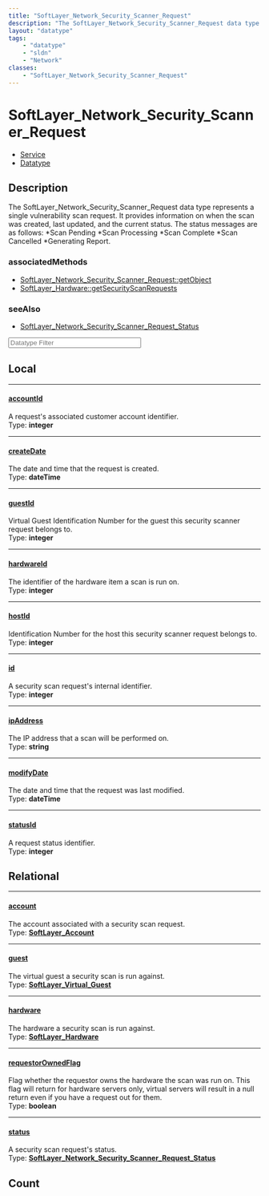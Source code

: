 ```yaml
---
title: "SoftLayer_Network_Security_Scanner_Request"
description: "The SoftLayer_Network_Security_Scanner_Request data type represents a single vulnerability scan request. It provides inf... "
layout: "datatype"
tags:
    - "datatype"
    - "sldn"
    - "Network"
classes:
    - "SoftLayer_Network_Security_Scanner_Request"
---
```


# SoftLayer_Network_Security_Scanner_Request
<div id='service-datatype'>
    <ul id='sldn-reference-tabs'>
    <li id='service'> <a href='/reference/services/SoftLayer_Network_Security_Scanner_Request' >Service</a></li>    <li id='datatype'> <a href='/reference/datatypes/SoftLayer_Network_Security_Scanner_Request' >Datatype</a></li>
    </ul>
</div>

## Description 


The SoftLayer_Network_Security_Scanner_Request data type represents a single vulnerability scan request. It provides information on when the scan was created, last updated, and the current status. The status messages are as follows: 
*Scan Pending
*Scan Processing
*Scan Complete
*Scan Cancelled
*Generating Report.


### associatedMethods

*  [SoftLayer_Network_Security_Scanner_Request::getObject](/reference/services/SoftLayer_Network_Security_Scanner_Request/getObject )
*  [SoftLayer_Hardware::getSecurityScanRequests](/reference/services/SoftLayer_Hardware/getSecurityScanRequests )



### seeAlso

* [SoftLayer_Network_Security_Scanner_Request_Status](/reference/datatypes/SoftLayer_Network_Security_Scanner_Request_Status )




<!-- Filer BEGIN -->
<div class="view-filters">
        <div class="clearfix">
            <div class="search-input-box">
                <input placeholder="Datatype Filter" onkeyup="titleSearch(inputId='prop-input', divId='properties', elementClass='prop-row')" 
                    type="text" id="prop-input" value="" size="30" maxlength="128" class="form-text">
            </div>
        </div>
</div>
<!-- Filer END -->

<div id="properties" class="content">
<div id="localProperties" class="prop-content" >

## Local
<div class="prop-row">

-----
[accountId]: #accountid
#### [accountId]
A request's associated customer account identifier.  
<span class="type-label">Type: </span>**integer**  



</div>
<div class="prop-row">

-----
[createDate]: #createdate
#### [createDate]
The date and time that the request is created.  
<span class="type-label">Type: </span>**dateTime**  



</div>
<div class="prop-row">

-----
[guestId]: #guestid
#### [guestId]
Virtual Guest Identification Number for the guest this security scanner request belongs to.  
<span class="type-label">Type: </span>**integer**  



</div>
<div class="prop-row">

-----
[hardwareId]: #hardwareid
#### [hardwareId]
The identifier of the hardware item a scan is run on.  
<span class="type-label">Type: </span>**integer**  



</div>
<div class="prop-row">

-----
[hostId]: #hostid
#### [hostId]
Identification Number for the host this security scanner request belongs to.  
<span class="type-label">Type: </span>**integer**  



</div>
<div class="prop-row">

-----
[id]: #id
#### [id]
A security scan request's internal identifier.  
<span class="type-label">Type: </span>**integer**  



</div>
<div class="prop-row">

-----
[ipAddress]: #ipaddress
#### [ipAddress]
The IP address that a scan will be performed on.  
<span class="type-label">Type: </span>**string**  



</div>
<div class="prop-row">

-----
[modifyDate]: #modifydate
#### [modifyDate]
The date and time that the request was last modified.  
<span class="type-label">Type: </span>**dateTime**  



</div>
<div class="prop-row">

-----
[statusId]: #statusid
#### [statusId]
A request status identifier.  
<span class="type-label">Type: </span>**integer**  



</div>
</div>
<!-- LOCAL PROPERTY END -->

<div id="relationalProperties"  class="prop-content" >

## Relational
<div class="prop-row">

-----
[account]: #account
#### [account]
The account associated with a security scan request.  
<span class="type-label">Type: </span>**<a href='/reference/datatypes/SoftLayer_Account'>SoftLayer_Account </a>**  



</div>
<div class="prop-row">

-----
[guest]: #guest
#### [guest]
The virtual guest a security scan is run against.  
<span class="type-label">Type: </span>**<a href='/reference/datatypes/SoftLayer_Virtual_Guest'>SoftLayer_Virtual_Guest </a>**  



</div>
<div class="prop-row">

-----
[hardware]: #hardware
#### [hardware]
The hardware a security scan is run against.  
<span class="type-label">Type: </span>**<a href='/reference/datatypes/SoftLayer_Hardware'>SoftLayer_Hardware </a>**  



</div>
<div class="prop-row">

-----
[requestorOwnedFlag]: #requestorownedflag
#### [requestorOwnedFlag]
Flag whether the requestor owns the hardware the scan was run on. This flag will  return for hardware servers only, virtual servers will result in a null return even if you have  a request out for them.  
<span class="type-label">Type: </span>**boolean**  



</div>
<div class="prop-row">

-----
[status]: #status
#### [status]
A security scan request's status.  
<span class="type-label">Type: </span>**<a href='/reference/datatypes/SoftLayer_Network_Security_Scanner_Request_Status'>SoftLayer_Network_Security_Scanner_Request_Status </a>**  



</div>

## Count
</div>


